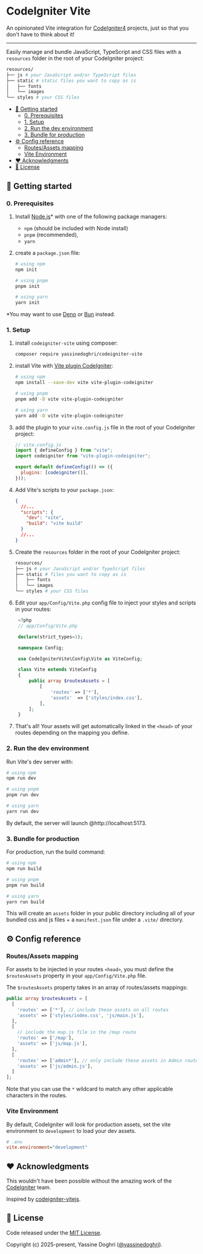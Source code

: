 # CodeIgniter Vite

An opinionated Vite integration for [CodeIgniter4](https://codeigniter.com/)
projects, just so that you don't have to think about it!

---

Easily manage and bundle JavaScript, TypeScript and CSS files with a `resources`
folder in the root of your CodeIgniter project:

```sh
resources/
├── js # your JavaScript and/or TypeScript files
├── static # static files you want to copy as is
│   ├── fonts
│   └── images
└── styles # your CSS files
```

- [🚀 Getting started](#-getting-started)
  - [0. Prerequisites](#0-prerequisites)
  - [1. Setup](#1-setup)
  - [2. Run the dev environment](#2-run-the-dev-environment)
  - [3. Bundle for production](#3-bundle-for-production)
- [⚙️ Config reference](#️-config-reference)
  - [Routes/Assets mapping](#routesassets-mapping)
  - [Vite Environment](#vite-environment)
- [❤️ Acknowledgments](#️-acknowledgments)
- [📜 License](#-license)

## 🚀 Getting started

### 0. Prerequisites

1. Install [Node.js](https://nodejs.org/)\* with one of the following package
   managers:
   - `npm` (should be included with Node install)
   - `pnpm` (recommended),
   - `yarn`

2. create a `package.json` file:

   ```sh
   # using npm
   npm init

   # using pnpm
   pnpm init

   # using yarn
   yarn init
   ```

\*You may want to use [Deno](https://deno.com/) or [Bun](https://bun.sh/)
instead.

### 1. Setup

1. install `codeigniter-vite` using composer:

   ```sh
   composer require yassinedoghri/codeigniter-vite
   ```

2. install Vite with
   [Vite plugin CodeIgniter](https://github.com/yassinedoghri/vite-plugin-codeigniter):

   ```bash
   # using npm
   npm install --save-dev vite vite-plugin-codeigniter

   # using pnpm
   pnpm add -D vite vite-plugin-codeigniter

   # using yarn
   yarn add -D vite vite-plugin-codeigniter
   ```

3. add the plugin to your `vite.config.js` file in the root of your CodeIgniter
   project:

   ```js
   // vite.config.js
   import { defineConfig } from "vite";
   import codeigniter from "vite-plugin-codeigniter";

   export default defineConfig(() => ({
     plugins: [codeigniter()],
   }));
   ```

4. Add Vite's scripts to your `package.json`:

   ```json
   {
     //...
     "scripts": {
       "dev": "vite",
       "build": "vite build"
     }
     //...
   }
   ```

5. Create the `resources` folder in the root of your CodeIgniter project:

   ```sh
   resources/
   ├── js # your JavaScript and/or TypeScript files
   ├── static # files you want to copy as is
   │   ├── fonts
   │   └── images
   └── styles # your CSS files
   ```

6. Edit your `app/Config/Vite.php` config file to inject your styles and scripts
   in your routes:

   ```php
    <?php
    // app/Config/Vite.php

    declare(strict_types=1);

    namespace Config;

    use CodeIgniterVite\Config\Vite as ViteConfig;

    class Vite extends ViteConfig
    {
        public array $routesAssets = [
            [
                'routes' => ['*'],
                'assets'  => ['styles/index.css'],
            ],
        ];
    }
   ```

7. That's all! Your assets will get automatically linked in the `<head>` of your
   routes depending on the mapping you define.

### 2. Run the dev environment

Run Vite's dev server with:

```sh
# using npm
npm run dev

# using pnpm
pnpm run dev

# using yarn
yarn run dev
```

By default, the server will launch @http://localhost:5173.

### 3. Bundle for production

For production, run the build command:

```sh
# using npm
npm run build

# using pnpm
pnpm run build

# using yarn
yarn run build
```

This will create an `assets` folder in your public directory including all of
your bundled css and js files + a `manifest.json` file under a `.vite/`
directory.

## ⚙️ Config reference

### Routes/Assets mapping

For assets to be injected in your routes `<head>`, you must define the
`$routesAssets` property in your `app/Config/Vite.php` file.

The `$routesAssets` property takes in an array of routes/assets mappings:

```php
public array $routesAssets = [
  [
    'routes' => ['*'], // include these assets on all routes
    'assets' => ['styles/index.css', 'js/main.js'],
  ],
  [
    // include the map.js file in the /map route
    'routes' => ['/map'],
    'assets' => ['js/map.js'],
  ],
  [
    'routes' => ['admin*'], // only include these assets in Admin routes
    'assets' => ['js/admin.js'],
  ]
];
```

Note that you can use the `*` wildcard to match any other applicable characters
in the routes.

### Vite Environment

By default, CodeIgniter will look for production assets, set the vite
environment to `development` to load your dev assets.

```ini
# .env
vite.environment="development"
```

## ❤️ Acknowledgments

This wouldn't have been possible without the amazing work of the
[CodeIgniter](https://codeigniter.com/) team.

Inspired by
[codeigniter-vitejs](https://github.com/mihatorikei/codeigniter-vitejs).

## 📜 License

Code released under the [MIT License](https://choosealicense.com/licenses/mit/).

Copyright (c) 2025-present, Yassine Doghri
([@yassinedoghri](https://yassinedoghri.com/)).
